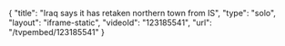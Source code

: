 {
    "title": "Iraq says it has retaken northern town from IS",
    "type": "solo",
    "layout": "iframe-static",
    "videoId": "123185541",
    "url": "\/tvpembed\/123185541"
}